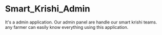 # Smart_Krishi_Admin
It's a admin application. Our admin panel are handle our smart krishi teams. any farmer can easily know everything using this application.
